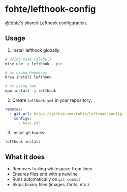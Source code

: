 # fohte/lefthook-config

[@fohte](https://github.com/fohte)'s shared Lefthook configuration.

## Usage

1. Install lefthook globally:
```bash
# Using mise (global)
mise use -g lefthook --pin

# or using Homebrew
brew install lefthook

# or using npm
npm install -g lefthook
```

2. Create `lefthook.yml` in your repository:
```yaml
remotes:
  - git_url: https://github.com/fohte/lefthook-config
    configs:
      - base.yml
```

3. Install git hooks:
```bash
lefthook install
```

## What it does

- Removes trailing whitespace from lines
- Ensures files end with a newline
- Runs automatically on `git commit`
- Skips binary files (images, fonts, etc.)
